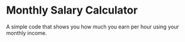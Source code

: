 # Monthly Salary Calculator
A simple code that shows you how much you earn per hour using your monthly income.
